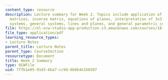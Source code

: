 ```yaml
---
content_type: resource
description: Lecture summary for Week 2. Topics include application of cross product,
  matrices, inverse matrix, equations of planes, interpretation of 3x3 systems, homogeneous
  systems, general systems, lines and planes, and general parametric curves.
file: https://ol-ocw-studio-app-production.s3.amazonaws.com/courses/18-02-multivariable-calculus-fall-2007/7ffb1e0591d36ba7cc9d6b6b4e1bb587_lec_week2.pdf
file_type: application/pdf
learning_resource_types:
- Lecture Notes
parent_title: Lecture Notes
parent_type: CourseSection
resourcetype: Document
title: Week 2 Summary
type: OCWFile
uid: 7ffb1e05-91d3-6ba7-cc9d-6b6b4e1bb587
---
```

